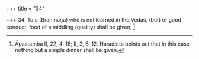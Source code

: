 +++
title = "34"

+++
34. To a (Brāhmaṇa) who is not learned in the Vedas, (but) of good conduct, food of a middling (quality) shall be given, [^30] 


[^30]:  Āpastamba II, 22, 4, 16; II, 3, 6, 12. Haradatta points out that in this case nothing but a simple dinner shall be given.
